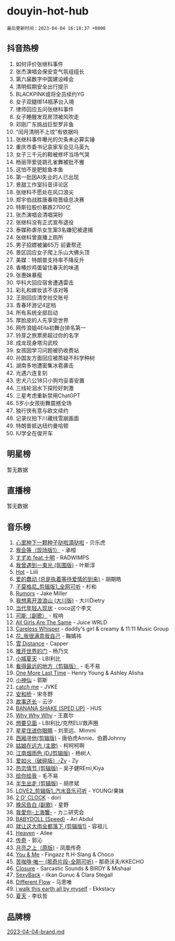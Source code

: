 # douyin-hot-hub

`最后更新时间：2023-04-04 16:18:37 +0800`

## 抖音热榜

1. 如何评价张继科事件
1. 张杰演唱会保安变气氛组组长
1. 第六届数字中国建设峰会
1. 清明假期安全出行提示
1. BLACKPINK或将全员续约YG
1. 女子双腿绑14瓶茅台入境
1. 律师回应五问张继科事件
1. 女子睡醒发现房顶被风吹走
1. 邓刚广东挑战巨型罗非鱼
1. “闰月清明不上坟”有依据吗
1. 张继科事件曝光的欠条未必算实锤
1. 重庆市委书记袁家军会见马英九
1. 女子三千元的鞋被修坏当场气哭
1. 杨丽萍爱徒跳孔雀舞被批不雅
1. 这怕不是肥鲶鱼本鱼
1. 第一批因AI失业的人已出现
1. 景甜工作室抖音评论区
1. 张继科不愿处在风口浪尖
1. 郑宇伯战胜唐春晓晋级总决赛
1. 特斯拉股价暴跌2700亿
1. 张杰演唱会清唱哭砂
1. 张继科没有正式宣布退役
1. 泰媒称虐杀女生案3名嫌犯被逮捕
1. 张继科曾直播上厕所
1. 男子招嫖被骗65万 前妻帮还
1. 景区回应女子爬上乐山大佛头顶
1. 美媒：特朗普支持率不降反升
1. 香椿炒鸡蛋留住春天的味道
1. 张惠妹暴瘦
1. 华科大回应宿舍遭遇雷击
1. 彩礼和嫁妆该不该对等
1. 王刚回应清空社交账号
1. 青春环游记4定档
1. 所有系统全部启动
1. 厚脸皮的人先享受世界
1. 网传浪姐4Ella初舞台排名第一
1. 铃芽之旅票房超过你的名字
1. 成龙现身塔沟武校
1. 女孩因学习问题被扔收费站
1. 孙国友方面回应被质疑不科学种树
1. 湖南多地遭密集冰雹袭击
1. 光遇六连复刻
1. 忠犬八公18只小狗均妥善安置
1. 三线轮洄水下探险好刺激
1. 三星考虑重新禁用ChatGPT
1. 5岁小女孩街舞震撼全场
1. 独行侠有意与欧文续约
1. 记录仪拍下川藏线雪崩画面
1. 特朗普抵达纽约曼哈顿
1. IU学全在俊开车

## 明星榜

暂无数据

## 直播榜

暂无数据

## 音乐榜

1. [心里种下一颗种子哒啦滴哒啦]() - 贝乐虎
1. [我会等（现场版1）]() - 承桓
1. [すずめ feat.十明]() - RADWIMPS
1. [我曾遇到一束光 (氛围版)]() - 叶斯淳
1. [Hot](https://sf6-cdn-tos.douyinstatic.com/obj/tos-cn-ve-2774/a63be641febf4335a8996c8a877dee1c) - Liili
1. [爱的蠢动 (总是执着等待爱情的到来)](https://sf6-cdn-tos.douyinstatic.com/obj/tos-cn-ve-2774/osB9AW8xohlGrsNUX9GNAfK4bzdzSxIPVq7gIw) - 胡期皓
1. [子莫格尼_剪辑版1_全网可听](https://sf6-cdn-tos.douyinstatic.com/obj/tos-cn-ve-2774/okgjBiZZDqmeFfACngDQ48okZJ9knBMDtbwo8Q) - 杉和
1. [Rumors](https://sf6-cdn-tos.douyinstatic.com/obj/tos-cn-ve-2774/o81jReDoQBgklaFbYp8Qo44ZAUKfktC4nBFZTy) - Jake Miller
1. [我想离开浪浪山 (大川版)]() - 大川Dietry
1. [当代年轻人现状]() - coco这个李文
1. [可能（副歌）](https://sf3-cdn-tos.douyinstatic.com/obj/tos-cn-ve-2774/cde1731888894259b333569393c2fb51) - 程响
1. [All Girls Are The Same]() - Juice WRLD
1. [Careless Whisper](https://sf6-cdn-tos.douyinstatic.com/obj/tos-cn-ve-2774/21704ef7a1204caeaad8d60c78671a06) - daddy's girl & creamy & 11:11 Music Group
1. [花_我很满意我自己](https://sf6-cdn-tos.douyinstatic.com/obj/tos-cn-ve-2774/o4zXRD9QFb0odJPH21g8DzRfQCsbZd9fOAnXaf) - 鞠婧祎
1. [雪 Distance](https://sf6-cdn-tos.douyinstatic.com/obj/tos-cn-ve-2774/oEC6ofzrsWAXLUBquIhIKiABUGbwVL0QByNUyw) - Capper
1. [推开世界的门]() - 杨乃文
1. [小城夏天]() - LBI利比
1. [看得最远的地方（剪辑版）](https://sf3-cdn-tos.douyinstatic.com/obj/tos-cn-ve-2774/7e3cdc91401846d0a5a08ac34c7105ad) - 毛不易
1. [One More Last Time](https://sf3-cdn-tos.douyinstatic.com/obj/tos-cn-ve-2774/oAzTlo0LUAdCAIhjktsKWcLAEUKmZwGcOoB1fy) - Henry Young & Ashley Alisha
1. [小神仙]() - 郭斯
1. [catch me]() - JVKE
1. [安和桥]() - 宋冬野
1. [故事还长]() - 云汐
1. [BANANA SHAKE (SPED UP)](https://sf3-cdn-tos.douyinstatic.com/obj/tos-cn-ve-2774/oIBd1j8BIJJhtEfZb6UOHOCQAhgtpYA3EPeILz) - HUS
1. [Why Why Why]() - 王嘉尔
1. [想要见面]() - LBI利比/克然ELI/救声圈
1. [星星住进你眼睛]() - 刘至远、Mimmi
1. [西厢寻他(剪辑版)](https://sf6-cdn-tos.douyinstatic.com/obj/tos-cn-ve-2774/oUsAVfAQKlRNxEv5qxvIB8o5qmIWUcXbzJKJhw) - 唐伯虎Annie、伯爵Johnny
1. [姑娘在远方 (主歌)]() - 柯柯柯啊
1. [江南烟雨色 (DJ剪辑版)](https://sf3-cdn-tos.douyinstatic.com/obj/tos-cn-ve-2774/ocle8PKQeJ58Dcq2aAnTAgIqwAz6EFs4HoNCKe) - 杨树人
1. [爱如火（破碎版）-Zy](https://sf3-cdn-tos.douyinstatic.com/obj/tos-cn-ve-2774/oEvtIoMp7zBvFT8ic4fLAsxIrWDwAAp9UBNvvh) - Zy
1. [热恋情节 (剪辑版)]() - 吴子健REmi,Kiya
1. [给你给我]() - 毛不易
1. [半生出走 (剪辑版)]() - 胡彦斌
1. [LOVE2_剪辑版1_汽水音乐可听]() - YOUNG/果妹
1. [2 O' CLOCK](https://sf3-cdn-tos.douyinstatic.com/obj/tos-cn-ve-2774/3565890a419c4ad8aa3481fc03437bcf) - dori
1. [晚风告白 (副歌)]() - 星野
1. [我愛你-上海蟹-](https://sf6-cdn-tos.douyinstatic.com/obj/tos-cn-ve-2774/7cc6d91d8fb54e6194eabea288d60d9f) - カニ研究会
1. [BABYDOLL (Speed)](https://sf6-cdn-tos.douyinstatic.com/obj/tos-cn-ve-2774/f86004ee955c490ab8477e6ba7ca5859) - Ari Abdul
1. [就让这大雨全都落下 (剪辑版1)]() - 容祖儿
1. [Heaven](https://sf6-cdn-tos.douyinstatic.com/obj/tos-cn-ve-2774/oYeNfUaiKKP4umZfAh40h7AP623iAXfHG1F2HQ) - Ailee
1. [传奇]() - 郭沁
1. [月亮之上（原版)]() - 凤凰传奇
1. [You & Me]() - Fingazz ft.H-Slang & Choco
1. [苦咖啡·唯一 (那奇片段-全网可听)]() - 那奇沃夫/KKECHO
1. [Closure](https://sf3-cdn-tos.douyinstatic.com/obj/tos-cn-ve-2774/84f7422b29f94b78a5f3b0386275db35) - Sarcastic Sounds & BIRDY & Mishaal
1. [SexyBack](https://sf6-cdn-tos.douyinstatic.com/obj/tos-cn-ve-2774/198758899dd54359be21c9bf47326c90) - ilkan Gunuc & Clara Stegall
1. [Different Flow]() - 马思唯
1. [i walk this earth all by myself](https://sf6-cdn-tos.douyinstatic.com/obj/tos-cn-ve-2774/c751e38547b548b389ff6e1b9203b1de) - Ekkstacy
1. [夏天]() - 李玖哲

## 品牌榜

[2023-04-04-brand.md](2023-04-04-brand.md)

